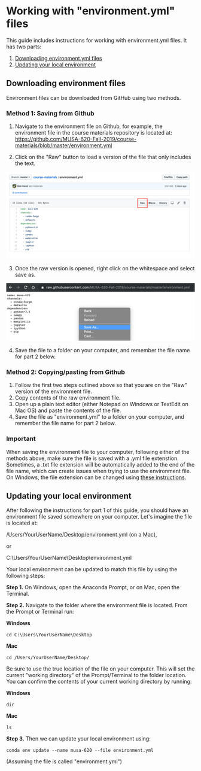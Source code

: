 # Working with "environment.yml" files

This guide includes instructions for working with environment.yml files. It has two parts:

1. [Downloading environment.yml files](#downloading-environment-files)
1. [Updating your local environment](#updating-your-local-environment)

## Downloading environment files

Environment files can be downloaded from GitHub using two methods.

### Method 1: Saving from Github

1. Navigate to the environment file on Github, for example, the environment file in the course materials
   repository is located at: https://github.com/MUSA-620-Fall-2019/course-materials/blob/master/environment.yml

2. Click on the "Raw" button to load a version of the file that only includes the text.

![The Github raw button](images/github_raw_button.png)

3. Once the raw version is opened, right click on the whitespace and select save as.

![](images/github_raw_saveas.png)

4. Save the file to a folder on your computer, and remember the file name for part 2 below.

### Method 2: Copying/pasting from Github

1. Follow the first two steps outlined above so that you are on the "Raw" version of the environment file.
1. Copy contents of the raw environment file.
1. Open up a plain text editor (either Notepad on Windows or TextEdit on Mac OS) and paste the contents of the file.
1. Save the file as "environment.yml" to a folder on your computer, and remember the file name for part 2 below.

### Important

When saving the environment file to your computer, following either of the methods above, make sure the file is saved with a .yml file extenstion. Sometimes, a .txt file extension will be automatically added to the end of the file name, which can create issues when trying to use the environment file. On Windows, the file extension can be changed using [these instructions](https://www.mediacollege.com/microsoft/windows/extension-change.html).

## Updating your local environment

After following the instructions for part 1 of this guide, you should have an environment file saved somewhere on your computer. Let's imagine the file is located at:

/Users/YourUserName/Desktop/environment.yml (on a Mac),

or

C:\Users\YourUserName\Desktop\environment.yml

Your local environment can be updated to match this file by using the following steps:

**Step 1.** On Windows, open the Anaconda Prompt, or on Mac, open the Terminal.

**Step 2.** Navigate to the folder where the environment file is located. From the Prompt or Terminal run:

**Windows**

```
cd C:\Users\YourUserName\Desktop
```

**Mac**

```
cd /Users/YourUserName/Desktop/
```

Be sure to use the true location of the file on your computer. This will set the current "working directory" of the Prompt/Terminal to the folder location. You can confirm the contents of your current working directory by running:

**Windows**

```
dir
```

**Mac**

```
ls
```

**Step 3.** Then we can update your local environment using:

```
conda env update --name musa-620 --file environment.yml
```

(Assuming the file is called "environment.yml")
